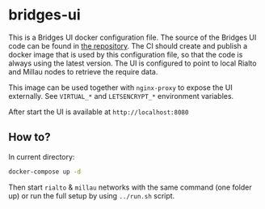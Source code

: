 # bridges-ui

This is a Bridges UI docker configuration file. The source of the Bridges UI code
can be found in [the repository](https://github.com/axiatech/axia-bridges-ui).
The CI should create and publish a docker image that is used by this configuration
file, so that the code is always using the latest version.
The UI is configured to point to local Rialto and Millau nodes to retrieve the require
data.

This image can be used together with `nginx-proxy` to expose the UI externally. See
`VIRTUAL_*` and `LETSENCRYPT_*` environment variables.

After start the UI is available at `http://localhost:8080`

## How to?

In current directory:
```bash
docker-compose up -d
```

Then start `rialto` & `millau` networks with the same command (one folder up) or
run the full setup by using `../run.sh` script.
